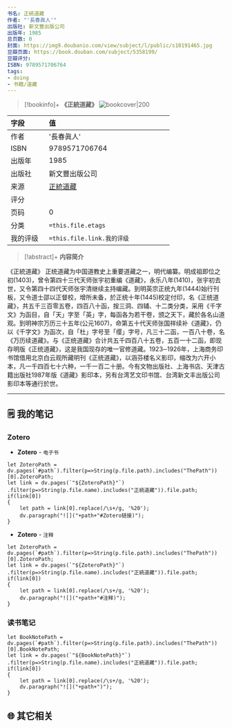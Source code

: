 ```yaml
---
书名: 正統道藏
作者: "'長春眞人'"
出版社: 新文豐出版公司
出版年: 1985 
总页数: 0
封面: https://img9.doubanio.com/view/subject/l/public/s10191465.jpg
豆瓣页面: https://book.douban.com/subject/5358199/
豆瓣评分:   
ISBN: 9789571706764
tags: 
- doing
- 书籍/道藏
---
```


> [!bookinfo]+ **《正統道藏》**
> ![bookcover|200](https://img9.doubanio.com/view/subject/l/public/s10191465.jpg)
>
| 字段   | 值                                       |
|:------ |:------------------------------------------ |
| 作者   | '長春眞人'                           |
| ISBN   | 9789571706764                             |
| 出版年 | 1985                      |
| 出版社 | 新文豐出版公司                          |
| 来源   | [正統道藏](https://book.douban.com/subject/5358199/) |
| 评分   |                              |
| 页码   | 0                        |
| 分类   | `=this.file.etags`                       |
| 我的评级  | `=this.file.link.我的评级`                     |

  
> [!abstract]+ **内容简介**
>
《正統道藏》
正统道藏为中国道教史上重要道藏之一，明代编纂。明成祖即位之初(1403)，曾令第四十三代天师张宇初重编《道藏》，永乐八年(1410)，张宇初去世，又令第四十四代天师张宇清继续主持编藏。到明英宗正统九年(1444)始行刊板，又令道士邵以正督校，增所未备，於正统十年(1445)校定付印，名《正统道藏》，共五千三百零五卷，四百八十函，按三洞、四辅、十二类分类，采用《千字文》为函目，自「天」字至「英」字，每函各为若干卷，颁之天下，藏於各名山道观。到明神宗万历三十五年(公元1607)，命第五十代天师张国祥续补《道藏》，仍以《千字文》为函次，自「杜」字号至「缨」字号，凡三十二函，一百八十卷，名《万历续道藏》。与《正统道藏》合计共五千四百八十五卷，五百一十二函，即现存明版《正统道藏》，这是我国现存的唯一官修道藏。1923─1926年，上海商务印书馆借用北京白云观所藏明刊《正统道藏》，以涵芬楼名义影印，缩改为六开小本，凡一千四百七十六种，一千一百二十册。今有文物出版社、上海书店、天津古籍出版社1987年版《道藏》影印本，另有台湾艺文印书馆、台湾新文丰出版公司影印本等通行於世。

 

 
 

---

## 🗒️ 我的笔记

### Zotero

- **Zotero** - `电子书`

```dataviewjs
let ZoteroPath = dv.pages(`#path`).filter(p=>String(p.file.path).includes("ThePath"))[0].ZoteroPath;
let link = dv.pages(`"${ZoteroPath}"`)
.filter(p=>String(p.file.name).includes("正統道藏")).file.path;
if(link[0])
{
	let path = link[0].replace(/\s+/g, '%20');
	dv.paragraph("![]("+path+"#Zotero链接)");
}
```

- **Zotero** - `注释`

```dataviewjs
let ZoteroPath = dv.pages(`#path`).filter(p=>String(p.file.path).includes("ThePath"))[0].ZoteroPath;
let link = dv.pages(`"${ZoteroPath}"`)
.filter(p=>String(p.file.name).includes("正統道藏")).file.path;
if(link[0])
{
	let path = link[0].replace(/\s+/g, '%20');
	dv.paragraph("![]("+path+"#注释)");
}
```

### 读书笔记

```dataviewjs
let BookNotePath = dv.pages(`#path`).filter(p=>String(p.file.path).includes("ThePath"))[0].BookNotePath;
let link = dv.pages(`"${BookNotePath}"`)
.filter(p=>String(p.file.name).includes("正統道藏")).file.path;
if(link[0])
{
	let path = link[0].replace(/\s+/g, '%20');
	dv.paragraph("![]("+path+")");
}
```



## 🌐 其它相关